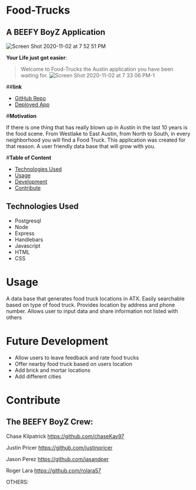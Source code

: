 # Food-Trucks
## A BEEFY BoyZ Application
![Screen Shot 2020-11-02 at 7 52 51 PM](https://user-images.githubusercontent.com/60681276/97937718-0b08b100-1d45-11eb-82f5-8d980729c560.png)

**Your Life just got easier**:
> Welcome to Food-Trucks
>the Austin application you have been waiting for.
![Screen Shot 2020-11-02 at 7 33 06 PM-1](https://user-images.githubusercontent.com/60681276/97936899-a77d8400-1d42-11eb-9265-13665c4d7aef.png)



##**link**
- [GitHub Repo](https://github.com/jasandper/Food-Trucks)
- [Deployed App](https://atxfoodtruck.herokuapp.com/)

#**Motivation**

If there is one thing that has really blown up in Austin in the last 10 years is the food scene. From Westlake to East Austin, from North to South, in every neighborhood you will find a Food Truck. This application was created for that reason. A user friendly data base that will grow with you.  

#**Table of Content**

- [Technologies Used](#Technologies-Used)
- [Usage](#usage)
- [Development](#development)
- [Contribute](#contribute)


## Technologies Used
* Postgresql
* Node
* Express
* Handlebars
* Javascript 
* HTML
* CSS



# Usage

A data base that generates food truck locations in ATX. Easily searchable based on type of food truck. Provides location by address and phone number. Allows user to input data and share information not listed with others



# Future Development
* Allow users to leave feedback and rate food trucks
* Offer nearby food truck based on users location
* Add brick and mortar locations
* Add different cities





# Contribute

## **The BEEFY BoyZ Crew:**

Chase Kilpatrick
https://github.com/chaseKay97

Justin Pricer
https://github.com/justinpricer

Jason Perez
https://github.com/jasandper

Roger Lara
https://github.com/rolara57

OTHERS:

